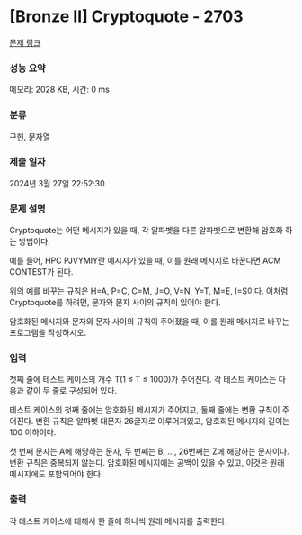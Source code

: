 # [Bronze II] Cryptoquote - 2703 

[문제 링크](https://www.acmicpc.net/problem/2703) 

### 성능 요약

메모리: 2028 KB, 시간: 0 ms

### 분류

구현, 문자열

### 제출 일자

2024년 3월 27일 22:52:30

### 문제 설명

<p>Cryptoquote는 어떤 메시지가 있을 때, 각 알파벳을 다른 알파벳으로 변환해 암호화 하는 방법이다.</p>

<p>예를 들어, HPC PJVYMIY란 메시지가 있을 때, 이를 원래 메시지로 바꾼다면 ACM CONTEST가 된다.</p>

<p>위의 예를 바꾸는 규칙은 H=A, P=C, C=M, J=O, V=N, Y=T, M=E, I=S이다. 이처럼 Cryptoquote를 하려면, 문자와 문자 사이의 규칙이 있어야 한다.</p>

<p>암호화된 메시지와 문자와 문자 사이의 규칙이 주어졌을 때, 이를 원래 메시지로 바꾸는 프로그램을 작성하시오.</p>

### 입력 

 <p>첫째 줄에 테스트 케이스의 개수 T(1 ≤ T ≤ 1000)가 주어진다. 각 테스트 케이스는 다음과 같이 두 줄로 구성되어 있다.</p>

<p>테스트 케이스의 첫째 줄에는 암호화된 메시지가 주어지고, 둘째 줄에는 변환 규칙이 주어진다. 변환 규칙은 알파벳 대문자 26글자로 이루어져있고, 암호회된 메시지의 길이는 100 이하이다.</p>

<p>첫 번째 문자는 A에 해당하는 문자, 두 번째는 B, ..., 26번째는 Z에 해당하는 문자이다. 변환 규칙은 중복되지 않는다. 암호화된 메시지에는 공백이 있을 수 있고, 이것은 원래 메시지에도 포함되어야 한다.</p>

### 출력 

 <p>각 테스트 케이스에 대해서 한 줄에 하나씩 원래 메시지를 출력한다.</p>

